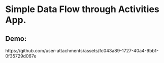 <h1>Simple Data Flow through Activities App.</h1>
 <h2>Demo:</h2>
https://github.com/user-attachments/assets/fc043a89-1727-40a4-9bb1-0f35729d067e


